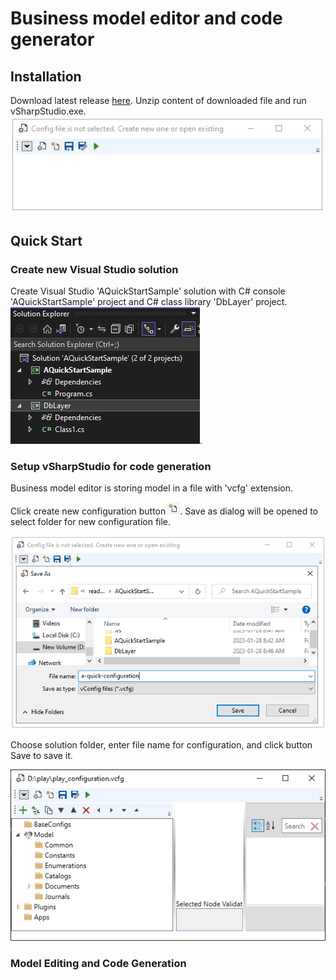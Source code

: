 # Business model editor and code generator
## Installation

Download latest release [here](https://github.com/vladriabtsev/vSharpStudio/releases). 
Unzip content of downloaded file and run vSharpStudio.exe.
![vSharpStudio initial screen](readme/images/install-first-start.png)

## Quick Start

### Create new Visual Studio solution

Create Visual Studio 'AQuickStartSample' solution with C# console 'AQuickStartSample' project and C# class library 'DbLayer' project.
![Initial sample solution](readme/images/sample-solution1.png).

### Setup vSharpStudio for code generation

Business model editor is storing model in a file with 'vcfg' extension.

Click create new configuration button ![Create new configuration](readme/images/button-new-configuration.png).
Save as dialog will be opened to select folder for new configuration file.

![vSharpStudio initial screen](readme/images/save-configuration-dialog.png)

Choose solution folder, enter file name for configuration, and click button Save to save it.

![vSharpStudio initial screen](readme/images/configuration-editor-empty.png)

### Model Editing and Code Generation

